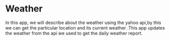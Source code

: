 # Weather
In this app, we will describe about the weather using the yahoo api,by this we can get the particular location and its current weather .This app updates the weather from the api we used to get the daily weather report.
